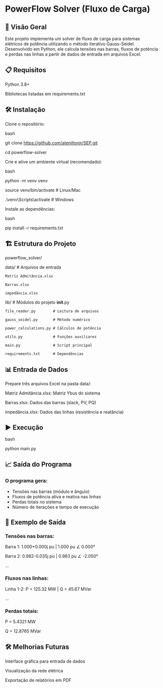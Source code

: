 # PowerFlow Solver (Fluxo de Carga)
## 📌 Visão Geral
Este projeto implementa um solver de fluxo de carga para sistemas elétricos de potência utilizando o método iterativo Gauss-Seidel. Desenvolvido em Python, ele calcula tensões nas barras, fluxos de potência e perdas nas linhas a partir de dados de entrada em arquivos Excel.

## 📋 Requisitos
Python 3.8+

Bibliotecas listadas em requirements.txt

## 🛠 Instalação
Clone o repositório:

bash

git clone https://github.com/ateniltonjr/SEP.git

cd powerflow-solver

Crie e ative um ambiente virtual (recomendado):

bash

python -m venv venv

source venv/bin/activate  # Linux/Mac

.\venv\Scripts\activate  # Windows

Instale as dependências:

bash

pip install -r requirements.txt

## 🏗 Estrutura do Projeto
powerflow_solver/

data/   # Arquivos de entrada

    Matriz Admitância.xlsx

    Barras.xlsx

    impedância.xlsx

lib/                      # Módulos do projeto
    __init__.py

    file_reader.py        # Leitura de arquivos

    gauss_seidel.py       # Método numérico
    
    power_calculations.py # Cálculos de potência

    utils.py              # Funções auxiliares

    main.py               # Script principal

    requirements.txt      # Dependências

## 📊 Entrada de Dados
Prepare três arquivos Excel na pasta data/:

Matriz Admitância.xlsx: Matriz Ybus do sistema

Barras.xlsx: Dados das barras (slack, PV, PQ)

impedância.xlsx: Dados das linhas (resistência e reatância)

## ▶️ Execução

bash

python main.py

## 📈 Saída do Programa

### O programa gera:

- Tensões nas barras (módulo e ângulo)
- Fluxos de potência ativa e reativa nas linhas
- Perdas totais no sistema
- Número de iterações e tempo de execução

## 🧪 Exemplo de Saída
### Tensões nas barras:

Barra 1: 1.000+0.000j pu | 1.000 pu ∠ 0.000°

Barra 2: 0.982-0.035j pu | 0.983 pu ∠ -2.050°

...

### Fluxos nas linhas:

Linha 1-2: P = 125.32 MW | Q = 45.67 MVar

...

### Perdas totais:

P = 5.4321 MW

Q = 12.8765 MVar

## 🛠 Melhorias Futuras

Interface gráfica para entrada de dados

Visualização da rede elétrica

Exportação de relatórios em PDF

